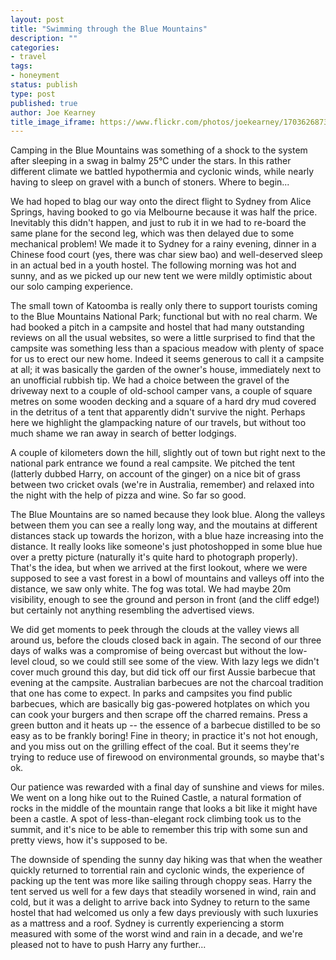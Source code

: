 ```yaml
---
layout: post
title: "Swimming through the Blue Mountains"
description: ""
categories:
- travel
tags:
- honeyment
status: publish
type: post
published: true
author: Joe Kearney
title_image_iframe: https://www.flickr.com/photos/joekearney/17036268730/in/set-72157652104352875/player/
---
```


Camping in the Blue Mountains was something of a shock to the system after sleeping in a swag in balmy 25°C under the stars. In this rather different climate we battled hypothermia and cyclonic winds, while nearly having to sleep on gravel with a bunch of stoners. Where to begin...

We had hoped to blag our way onto the direct flight to Sydney from Alice Springs, having booked to go via Melbourne because it was half the price. Inevitably this didn't happen, and just to rub it in we had to re-board the same plane for the second leg, which was then delayed due to some mechanical problem! We made it to Sydney for a rainy evening, dinner in a Chinese food court (yes, there was char siew bao) and well-deserved sleep in an actual bed in a youth hostel. The following morning was hot and sunny, and as we picked up our new tent we were mildly optimistic about our solo camping experience.

The small town of Katoomba is really only there to support tourists coming to the Blue Mountains National Park; functional but with no real charm. We had booked a pitch in a campsite and hostel that had many outstanding reviews on all the usual websites, so were a little surprised to find that the campsite was something less than a spacious meadow with plenty of space for us to erect our new home. Indeed it seems generous to call it a campsite at all; it was basically the garden of the owner's house, immediately next to an unofficial rubbish tip. We had a choice between the gravel of the driveway next to a couple of old-school camper vans, a couple of square metres on some wooden decking and a square of a hard dry mud covered in the detritus of a tent that apparently didn't survive the night. Perhaps here we highlight the glampacking nature of our travels, but without too much shame we ran away in search of better lodgings.

A couple of kilometers down the hill, slightly out of town but right next to the national park entrance we found a real campsite. We pitched the tent (latterly dubbed Harry, on account of the ginger) on a nice bit of grass between two cricket ovals (we're in Australia, remember) and relaxed into the night with the help of pizza and wine. So far so good.

The Blue Mountains are so named because they look blue. Along the valleys between them you can see a really long way, and the moutains at different distances stack up towards the horizon, with a blue haze increasing into the distance. It really looks like someone's just photoshopped in some blue hue over a pretty picture (naturally it's quite hard to photograph properly). That's the idea, but when we arrived at the first lookout, where we were supposed to see a vast forest in a bowl of mountains and valleys off into the distance, we saw only white. The fog was total. We had maybe 20m visibility, enough to see the ground and person in front (and the cliff edge!) but certainly not anything resembling the advertised views.

We did get moments to peek through the clouds at the valley views all around us, before the clouds closed back in again. The second of our three days of walks was a compromise of being overcast but without the low-level cloud, so we could still see some of the view. With lazy legs we didn't cover much ground this day, but did tick off our first Aussie barbecue that evening at the campsite. Australian barbecues are not the charcoal tradition that one has come to expect. In parks and campsites you find public barbecues, which are basically big gas-powered hotplates on which you can cook your burgers and then scrape off the charred remains. Press a green button and it heats up -- the essence of a barbecue distilled to be so easy as to be frankly boring! Fine in theory; in practice it's not hot enough, and you miss out on the grilling effect of the coal. But it seems they're trying to reduce use of firewood on environmental grounds, so maybe that's ok.

Our patience was rewarded with a final day of sunshine and views for miles. We went on a long hike out to the Ruined Castle, a natural formation of rocks in the middle of the mountain range that looks a bit like it might have been a castle. A spot of less-than-elegant rock climbing took us to the summit, and it's nice to be able to remember this trip with some sun and pretty views, how it's supposed to be.

The downside of spending the sunny day hiking was that when the weather quickly returned to torrential rain and cyclonic winds, the experience of packing up the tent was more like sailing through choppy seas. Harry the tent served us well for a few days that steadily worsened in wind, rain and cold, but it was a delight to arrive back into Sydney to return to the same hostel that had welcomed us only a few days previously with such luxuries as a mattress and a roof. Sydney is currently experiencing a storm measured with some of the worst wind and rain in a decade, and we're pleased not to have to push Harry any further...
